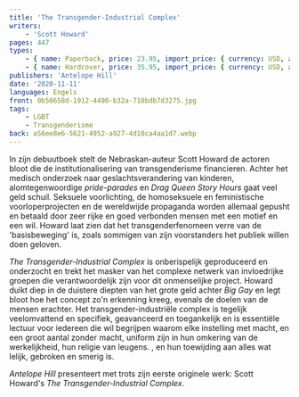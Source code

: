 ```yaml
---
title: 'The Transgender-Industrial Complex'
writers:
    - 'Scott Howard'
pages: 447
types:
    - { name: Paperback, price: 23.95, import_price: { currency: USD, amount: 21.51 }, isbn: 978-1-956887-57-0 }
    - { name: Hardcover, price: 35.95, import_price: { currency: USD, amount: 0.0 }, isbn: 978-1-956887-58-7 }
publishers: 'Antelope Hill'
date: '2020-11-11'
languages: Engels
front: 0b50658d-1912-4490-b32a-710bdb7d3275.jpg
tags:
    - LGBT
    - Transgenderisme
back: a56ee8e6-5621-4952-a927-4d10ca4aa1d7.webp
---
```


In zijn debuutboek stelt de Nebraskan-auteur Scott Howard de actoren bloot die de institutionalisering van transgenderisme financieren. Achter het medisch onderzoek naar geslachtsverandering van kinderen, alomtegenwoordige *pride-parades* en *Drag Queen Story Hours* gaat veel geld schuil. Seksuele voorlichting, de homoseksuele en feministische voorloperprojecten en de wereldwijde propaganda worden allemaal gepusht en betaald door zeer rijke en goed verbonden mensen met een motief en een wil. Howard laat zien dat het transgenderfenomeen verre van de 'basisbeweging' is, zoals sommigen van zijn voorstanders het publiek willen doen geloven.
 
*The Transgender-Industrial Complex* is onberispelijk geproduceerd en onderzocht en trekt het masker van het complexe netwerk van invloedrijke groepen die verantwoordelijk zijn voor dit onmenselijke project. Howard duikt diep in de duistere diepten van het grote geld achter *Big Gay* en legt bloot hoe het concept zo'n erkenning kreeg, evenals de doelen van de mensen erachter. Het transgender-industriële complex is tegelijk veelomvattend en specifiek, geavanceerd en toegankelijk en is essentiële lectuur voor iedereen die wil begrijpen waarom elke instelling met macht, en een groot aantal zonder macht, uniform zijn in hun omkering van de werkelijkheid, hun religie van leugens. , en hun toewijding aan alles wat lelijk, gebroken en smerig is.
 
*Antelope Hill* presenteert met trots zijn eerste originele werk: Scott Howard's *The Transgender-Industrial Complex*.
